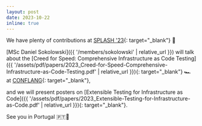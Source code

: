 ```yaml
---
layout: post
date: 2023-10-22
inline: true
---
```


We have plenty of contributions at [SPLASH '23](https://2023.splashcon.org/){: target="_blank"} 📣
<!--
PLF? If yes, I'd put it here like the ones below
[MSc George Zakhour]({{ '/members/zakhour' | relative_url }}) and [MSc Mirko Köhler]({{ '/members/koehler' | relative_url }}) will present their work
on local-first software at [PLF](https://2023.splashcon.org/home/plf-2023){: target="_blank"},
-->
[MSc Daniel Sokolowski]({{ '/members/sokolowski' | relative_url }})
will talk about the [Creed for Speed: Comprehensive Infrastructure as Code Testing]({{ '/assets/pdf/papers/2023_Creed-for-Speed-Comprehensive-Infrastructure-as-Code-Testing.pdf' | relative_url }}){: target="_blank"} 🏎️
at [CONFLANG](https://2023.splashcon.org/home/conflang-2023){: target="_blank"},
<!--
[MSc George Zakhour]({{ '/members/zakhour' | relative_url }})
present his work on []({{ '/assets/pdf/papers/2023_.pdf' | relative_url }}){: target="_blank"}
at the [Student Research Competition](https://2023.splashcon.org/track/splash-2023-SRC){: target="_blank"},
-->
and we will present posters on
[Extensible Testing for Infrastructure as Code]({{ '/assets/pdf/papers/2023_Extensible-Testing-for-Infrastructure-as-Code.pdf' | relative_url }}){: target="_blank"}.
<!--
and [Safe Combination of Data-centric and Operation-centric Consistency](TODO: Add paper). 
...
-->
See you in Portugal 🇵🇹👋
